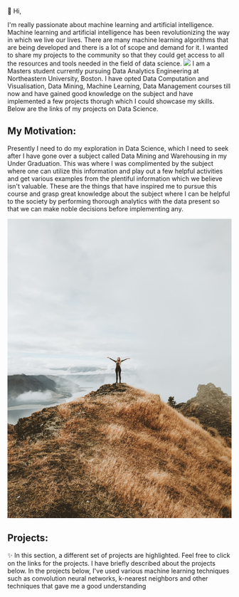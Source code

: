 👋 Hi,

I'm really passionate about machine learning and artificial intelligence. Machine learning and artificial intelligence has been revolutionizing the way in which we live our lives. There are many machine learning algorithms that are being developed and there is a lot of scope and demand for it. I wanted to share my projects to the community so that they could get access to all the resources and tools needed in the field of data science. 
![](https://github.com/Sri-Sai-Subhash-Kasireddy/Images/blob/main/ian-schneider-TamMbr4okv4-unsplash.jpg)
I am a Masters student currently pursuing Data Analytics Engineering at Northeastern University, Boston. I have opted Data Computation and Visualisation, Data Mining, Machine Learning, Data Management courses till now and have gained good knowledge on the subject and have implemented a few projects thorugh which I could showcase my skills. Below are the links of my projects on Data Science.

## My Motivation: 
Presently I need to do my exploration in Data Science, which I need to seek after I have gone over a subject called Data Mining and Warehousing in my Under Graduation. This was where I was complimented by the subject where one can utilize this information and play out a few helpful activities and get various examples from the plentiful information which we believe isn't valuable. These are the things that have inspired me to pursue this course and grasp great knowledge about the subject where I can be helpful to the society by performing thorough analytics with the data present so that we can make noble decisions before implementing any.

![](https://github.com/Sri-Sai-Subhash-Kasireddy/Images/blob/main/samuel-scrimshaw-rJc1RioyERQ-unsplash.jpg)

## Projects:
✨ In this section, a different set of projects are highlighted. Feel free to click on the links for the projects. I have briefly described about the projects below. In the projects below, I've used various machine learning techniques such as convolution neural networks, k-nearest neighbors and other techniques that gave me a good understanding 


<!---
Sri-Sai-Subhash-Kasireddy/Sri-Sai-Subhash-Kasireddy is a ✨ special ✨ repository because its `README.md` (this file) appears on your GitHub profile.
You can click the Preview link to take a look at your changes.
--->
